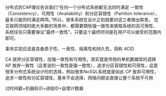 分布式的CAP理论告诉我们“任何一个分布式系统都无法同时满足
一致性（Consistency）、可用性（Availability）和分区容错性（Partition tolerance），
最多只能同时满足两项。”所以，很多系统在设计之初就要对这三者做出取舍。
在互联网领域的绝大多数的场景中，都需要牺牲强一致性来换取系统的高可用性，
系统往往只需要保证“最终一致性”，只要这个最终时间是在用户可以接受的范围内即可。

事务实现应该是具备原子性、一致性、隔离性和持久性，简称 ACID

CA	放弃分区容错性，加强一致性和可用性，其实就是传统的单机数据库的选择
AP	放弃一致性（这里说的一致性是强一致性），追求分区容错性和可用性，这是很多分布式系统设计时的选择，例如很多NoSQL系统就是如此
CP	放弃可用性，追求一致性和分区容错性，基本不会选择，网络问题会直接让整个系统不可用


过时间戳+机器标识+进程ID+自增计数器
